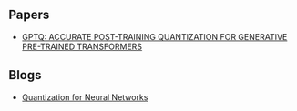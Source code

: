 ## Papers
- [GPTQ: ACCURATE POST-TRAINING QUANTIZATION FOR GENERATIVE PRE-TRAINED TRANSFORMERS](https://arxiv.org/pdf/2210.17323.pdf)
## Blogs
- [Quantization for Neural Networks](https://leimao.github.io/article/Neural-Networks-Quantization/)